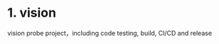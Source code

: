 <!--
 * @Descripttion: 
 * @version: 
 * @Author: hw
 * @Date: 2021-12-20 13:23:58
 * @LastEditors: hw
 * @LastEditTime: 2022-01-12 14:35:32
-->
# 1. vision
vision probe project，including code testing, build, CI/CD and release

